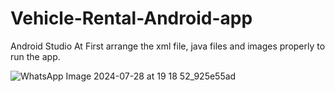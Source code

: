 # Vehicle-Rental-Android-app
Android Studio
At First arrange  the xml file, java files and images properly to run the app.

![WhatsApp Image 2024-07-28 at 19 18 52_925e55ad](https://github.com/user-attachments/assets/95d2a0ce-e501-4966-81c4-151b77fd066c)

